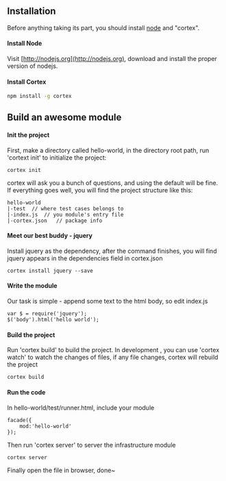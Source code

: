## Installation

Before anything taking its part, you should install [node](http://nodejs.org) and "cortex".

#### Install Node

Visit [http://nodejs.org](http://nodejs.org), download and install the proper version of nodejs.

#### Install Cortex

```sh
npm install -g cortex
```

## Build an awesome module


#### Init the project
First, make a directory called hello-world, in the directory root path, run 'cortext init' to initialize the project:

```
cortex init
```

cortex will ask you a bunch of questions, and using the default will be fine. If everything goes well, you will find the project structure like this:

	hello-world
	|-test  // where test cases belongs to
	|-index.js	// you module's entry file
	|-cortex.json	// package info
	
#### Meet our best buddy - jquery

Install jquery as the dependency, after the command finishes, you will find jquery appears in the dependencies field in cortex.json

```
cortex install jquery --save	
```	
	
#### Write the module
Our task is simple - append some text to the html body, so edit index.js

	var $ = require('jquery');
	$('body').html('hello world');
	
	
#### Build the project
Run 'cortex build' to build the project. In development , you can use 'cortex watch' to watch the changes of files, if any file changes, cortex will rebuild the project

	cortex build
	
#### Run the code


In hello-world/test/runner.html, include your module

	facade({
		mod:'hello-world'
	});
	
Then run 'cortex server' to server the infrastructure module

	cortex server
		
Finally open the file in browser, done~


